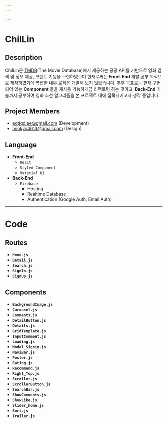 ```yaml
---
---

---
```


# ChilLin

## Description

ChilLin은 [TMDB](https://www.themoviedb.org/?language=ko)(The Movie Database)에서 제공하는 공공 API를 기반으로 영화 검색 및 정보 제공, 코멘트 기능을 구현하였으며 현재로써는 **Front-End** 개발 공부 목적으로 제작하였기에 복잡한 내부 로직은 개발해 보지 않았습니다. 추후 목표로는
현재 구현되어 있는 **Component** 들을 재사용 가능하게끔 리팩토링 하는 것이고, **Back-End** 기술까지 공부하여 영화 추천 알고리즘을 본 프로젝트 내에 접목시키고자 생각 중입니다.

## Project Members

-  eotjqdlee@gmail.com (Development)
-  minkyo4613@gmail.com (Design)

## Language

-  **Front-End**
   -  `React`
   -  `Styled Component`
   -  `Material UI`
-  **Back-End**
   -  `Firebase`
      -  Hosting
      -  Realtime Database
      -  Authentication (Google Auth, Email Auth)

---

# Code

## Routes

-  **`Home.js`**
-  **`Detail.js`**
-  **`Search.js`**
-  **`SignIn.js`**
-  **`SignUp.js`**

## Components

-  **`BackgroundImage.js`**
-  **`Carousel.js`**
-  **`Comments.js`**
-  **`DetailButton.js`**
-  **`Details.js`**
-  **`GridTemplate.js`**
-  **`InputComment.js`**
-  **`Loading.js`**
-  **`Modal_Signin.js`**
-  **`NaviBar.js`**
-  **`Poster.js`**
-  **`Rating.js`**
-  **`Recommend.js`**
-  **`Right_Top.js`**
-  **`Scroller.js`**
-  **`ScrollerButton.js`**
-  **`SearchBar.js`**
-  **`ShowComments.js`**
-  **`ShowLike.js`**
-  **`Slider_home.js`**
-  **`Sort.js`**
-  **`Trailer.js`**
